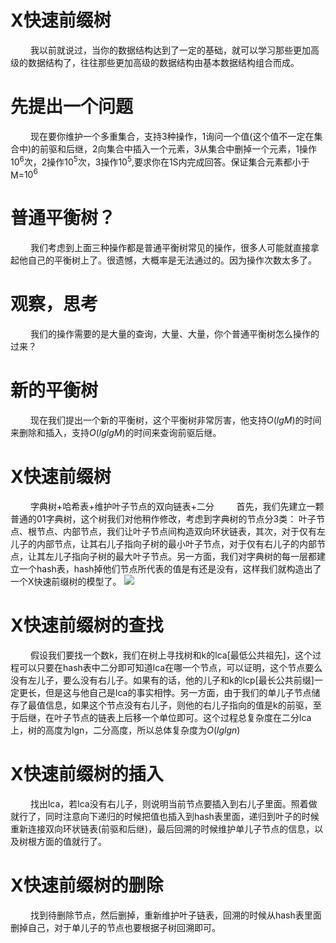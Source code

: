 
# X快速前缀树
&emsp;&emsp; 我以前就说过，当你的数据结构达到了一定的基础，就可以学习那些更加高级的数据结构了，往往那些更加高级的数据结构由基本数据结构组合而成。

# 先提出一个问题
&emsp;&emsp; 现在要你维护一个多重集合，支持3种操作，1询问一个值(这个值不一定在集合中)的前驱和后继，2向集合中插入一个元素，3从集合中删掉一个元素，1操作$10^6$次，2操作$10^5$次，3操作$10^5$,要求你在1S内完成回答。保证集合元素都小于M=$10^6$

<!---more-->

# 普通平衡树？
&emsp;&emsp; 我们考虑到上面三种操作都是普通平衡树常见的操作，很多人可能就直接拿起他自己的平衡树上了。很遗憾，大概率是无法通过的。因为操作次数太多了。

# 观察，思考
&emsp;&emsp; 我们的操作需要的是大量的查询，大量、大量，你个普通平衡树怎么操作的过来？

# 新的平衡树
&emsp;&emsp; 现在我们提出一个新的平衡树，这个平衡树非常厉害，他支持$O(lgM)$的时间来删除和插入，支持$O(lglgM)$的时间来查询前驱后继。

# X快速前缀树
&emsp;&emsp; 字典树+哈希表+维护叶子节点的双向链表+二分
&emsp;&emsp; 首先，我们先建立一颗普通的01字典树，这个树我们对他稍作修改，考虑到字典树的节点分3类： 叶子节点、根节点、内部节点，我们让叶子节点间构造双向环状链表，其次，对于仅有左儿子的内部节点，让其右儿子指向子树的最小叶子节点，对于仅有右儿子的内部节点，让其左儿子指向子树的最大叶子节点。另一方面，我们对字典树的每一层都建立一个hash表，hash掉他们节点所代表的值是有还是没有，这样我们就构造出了一个X快速前缀树的模型了。
![](/images/X快速前缀树.png)

# X快速前缀树的查找
&emsp;&emsp; 假设我们要找一个数k，我们在树上寻找树和k的lca[最低公共祖先]，这个过程可以只要在hash表中二分即可知道lca在哪一个节点，可以证明，这个节点要么没有左儿子，要么没有右儿子。如果有的话，他的儿子和k的lcp[最长公共前缀]一定更长，但是这与他自己是lca的事实相悖。另一方面，由于我们的单儿子节点储存了最值信息，如果这个节点没有右儿子，则他的右儿子指向的值是k的前驱，至于后继，在叶子节点的链表上后移一个单位即可。这个过程总复杂度在二分lca上，树的高度为lgn，二分高度，所以总体复杂度为$O(lglgn)$

# X快速前缀树的插入
&emsp;&emsp; 找出lca，若lca没有右儿子，则说明当前节点要插入到右儿子里面。照着做就行了，同时注意向下递归的时候把值也插入到hash表里面，递归到叶子的时候重新连接双向环状链表(前驱和后继)，最后回溯的时候维护单儿子节点的信息，以及树根方面的值就行了。

# X快速前缀树的删除
&emsp;&emsp; 找到待删除节点，然后删掉，重新维护叶子链表，回溯的时候从hash表里面删掉自己，对于单儿子的节点也要根据子树回溯即可。


